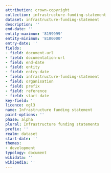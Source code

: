```yaml
---
attribution: crown-copyright
collection: infrastructure-funding-statement
dataset: infrastructure-funding-statement
description: ''
end-date: ''
entity-maximum: '8199999'
entity-minimum: '8100000'
entry-date: ''
fields:
- field: document-url
- field: documentation-url
- field: end-date
- field: entity
- field: entry-date
- field: infrastructure-funding-statement
- field: organisation
- field: prefix
- field: reference
- field: start-date
key-field: ''
licence: ogl3
name: Infrastructure funding statement
paint-options: ''
phase: alpha
plural: Infrastructure funding statements
prefix: ''
realm: dataset
start-date: ''
themes:
- development
typology: document
wikidata: ''
wikipedia: ''
---
```

